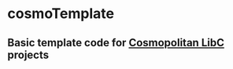 # cosmoTemplate 
## Basic template code for [Cosmopolitan LibC](https://justine.lol/cosmopolitan/index.html) projects 
